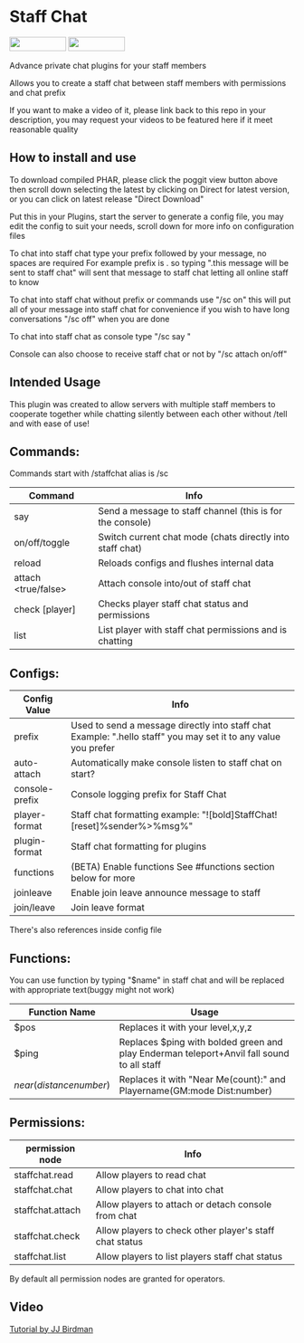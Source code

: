 # Staff Chat
[<img src="https://img.shields.io/badge/Poggit-view-brightgreen.svg" width="100" height="25" />](https://poggit.pmmp.io/ci/ThunderDoesPlugins/StaffChat/StaffChat)
[<img src="https://img.shields.io/badge/Discord-join-697EC4.svg" width="100" height="25" />](https://discord.gg/uBghvNp)

<!--
  Title: Staff Chat
  Description: An Advanced staff chat plugins for your staff members
  Author: Thunder33345
  -->
<meta name='keywords' content='staffchat, staff chat, plugin, pocketmine, mcpe'>
<meta name='description' content='An Advanced staff chat plugins for your staff members'>

Advance private chat plugins for your staff members

Allows you to create a staff chat between staff members with permissions and chat prefix

If you want to make a video of it, please link back to this repo in your description, you may request your videos to be featured here if it meet reasonable quality

## How to install and use

To download compiled PHAR, please click the poggit view button above then scroll down selecting the latest by clicking on Direct for latest version, or you can click on latest release "Direct Download"

Put this in your Plugins, start the server to generate a config file, you may edit the config to suit your needs, scroll down for more info on configuration files

To chat into staff chat type your prefix followed by your message, no spaces are required
For example prefix is . so typing ".this message will be sent to staff chat" will sent that message to staff chat letting all online staff to know

To chat into staff chat without prefix or commands use "/sc on" this will put all of your message into staff chat for convenience if you wish to have long conversations "/sc off" when you are done

To chat into staff chat as console type "/sc say <message here>"

Console can also choose to receive staff chat or not by "/sc attach on/off"

## Intended Usage

This plugin was created to allow servers with multiple staff members to cooperate together while chatting silently between each other without /tell and with ease of use!

## Commands:

Commands start with /staffchat alias is /sc

| Command             | Info                                                      |
|---------------------|-----------------------------------------------------------|
| say                 | Send a message to staff channel (this is for the console) |
| on/off/toggle       | Switch current chat mode (chats directly into staff chat) |
| reload              | Reloads configs and flushes internal data                 |
| attach <true/false> | Attach console into/out of staff chat                     |
| check [player]      | Checks player staff chat status and permissions           |
| list                | List player with staff chat permissions and is chatting   |

## Configs:

| Config Value  | Info                                                                                                           |
|---------------|----------------------------------------------------------------------------------------------------------------|
| prefix        | Used to send a message directly into staff chat Example: ".hello staff" you may set it to any value you prefer |
| auto-attach   | Automatically make console listen to staff chat on start?                                                      |
| console-prefix| Console logging prefix for Staff Chat                                                                          |
| player-format | Staff chat formatting example: "![bold]StaffChat![reset]%sender%>%msg%"                                        |
| plugin-format | Staff chat formatting for plugins                                                                              |
| functions     | (BETA) Enable functions See #functions section below for more                                                  |
| joinleave     | Enable join leave announce message to staff                                                                    |
| join/leave    | Join leave format                                                                                              |

There's also references inside config file

## Functions:

You can use function by typing "$name" in staff chat and will be replaced with appropriate text(buggy might not work)

|Function Name            | Usage                                                                                      |
|-------------------------|--------------------------------------------------------------------------------------------|
| $pos                    | Replaces it with your level,x,y,z                                                          |
| $ping                   | Replaces $ping with bolded green and play Enderman teleport+Anvil fall sound to all staff  |
| $near(distance number)$ | Replaces it with "Near Me(count):" and Playername(GM:mode Dist:number)                     |

## Permissions:

| permission node  | Info                                                   |
|------------------|--------------------------------------------------------|
| staffchat.read   | Allow players to read chat                             |
| staffchat.chat   | Allow players to chat into chat                        |
| staffchat.attach | Allow players to attach or detach console from chat    |
| staffchat.check  | Allow players to check other player's staff chat status|
| staffchat.list   | Allow players to list players staff chat status        |

By default all permission nodes are granted for operators.

## Video
[Tutorial by JJ Birdman](https://www.youtube.com/watch?v=wdwaLXjw9Xs)
